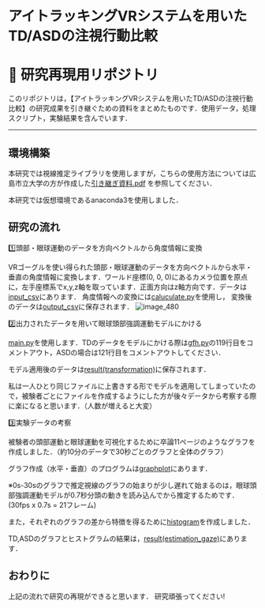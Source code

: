 # アイトラッキングVRシステムを用いたTD/ASDの注視行動比較
# 🧠  研究再現用リポジトリ

このリポジトリは，【アイトラッキングVRシステムを用いたTD/ASDの注視行動比較】の研究成果を引き継ぐための資料をまとめたものです．使用データ，処理スクリプト，実験結果を含んでいます．



---
## 環境構築
本研究では視線推定ライブラリを使用しますが，こちらの使用方法については広島市立大学の方が作成した[引き継ぎ資料.pdf](https://github.com/ta1ku0mi6/gaze_estimation_library/blob/a66a188853843f49f652de588cd9d954b71f6546/%E5%BC%95%E3%81%8D%E7%B6%99%E3%81%8E%E8%B3%87%E6%96%99.pdf)
を参照してください．

本研究では仮想環境であるanaconda3を使用しました．

## 研究の流れ
1️⃣頭部・眼球運動のデータを方向ベクトルから角度情報に変換

VRゴーグルを使い得られた頭部・眼球運動のデータを方向ベクトルから水平・垂直の角度情報に変換します．ワールド座標(0, 0, 0)にあるカメラ位置を原点に，左手座標系でx,y,z軸を取っています．正面方向はz軸方向です．データは[input_csv](https://github.com/ta1ku0mi6/gaze_estimation_library/tree/cc1e08b2085ba5da58421dc6efbb2b82a9c93d5b/input_csv)にあります．
角度情報への変換には[caluculate.py](https://github.com/ta1ku0mi6/gaze_estimation_library/blob/adee66b7c6354ca429f20b8e6189570fca4f82cb/caluculate.py)を使用し，
変換後のデータは[output_csv](https://github.com/ta1ku0mi6/gaze_estimation_library/tree/e4c6a7c398a527cfa58012c30df70a132cb34950/output_csv)に保存されます．
![image_480](https://github.com/user-attachments/assets/f62e0294-08a9-4d01-b138-30515dabd011)

2️⃣出力されたデータを用いて眼球頭部強調運動モデルにかける

[main.py](https://github.com/ta1ku0mi6/gaze_estimation_library/blob/1bee185ab05a125eb7f36f0db34b8b9309e1da59/main.py)を使用します．TDのデータをモデルにかける際は[gfh.py](https://github.com/ta1ku0mi6/gaze_estimation_library/blob/79198268c9f8a9b7ad1c31084f6d816dd0dda134/gfh.py)の119行目をコメントアウト，ASDの場合は121行目をコメントアウトしてください．

モデル適用後のデータは[result(transformation)](https://github.com/ta1ku0mi6/gaze_estimation_library/tree/066e05f63fa1258b0d3e0e85ba84127de5297474/result(transformation))に保存されます．

私は一人ひとり同じファイルに上書きする形でモデルを適用してしまっていたので，被験者ごとにファイルを作成するようにした方が後々データから考察する際に楽になると思います．（人数が増えると大変）

3️⃣実験データの考察

被験者の頭部運動と眼球運動を可視化するために卒論11ページのようなグラフを作成しました．（約10分のデータで30秒ごとのグラフと全体のグラフ）

グラフ作成（水平・垂直）のプログラムは[graphplot](https://github.com/ta1ku0mi6/gaze_estimation_library/tree/04898022b25201c49a04668a19b0a2ad87d849da/graphplot)にあります．

※0s-30sのグラフで推定視線のグラフの始まりが少し遅れて始まるのは，眼球頭部強調運動モデルが0.7秒分頭の動きを読み込んでから推定するためです．(30fps x 0.7s = 21フレーム)

また，それぞれのグラフの差から特徴を得るために[histogram](https://github.com/ta1ku0mi6/gaze_estimation_library/tree/45425d1c165b00f6ed1b992abf37f1eb7d27fb5b/histogram)を作成しました．

TD,ASDのグラフとヒストグラムの結果は，[result(estimation_gaze)](https://github.com/ta1ku0mi6/gaze_estimation_library/tree/45425d1c165b00f6ed1b992abf37f1eb7d27fb5b/result(estimation_gaze))にあります．


## おわりに

上記の流れで研究の再現ができると思います．
研究頑張ってください!
